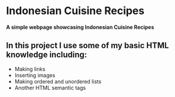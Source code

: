 # Indonesian Cuisine Recipes
**A simple webpage showcasing Indonesian Cuisine Recipes**

## In this project I use some of my basic HTML knowledge including:
- Making links
- Inserting images
- Making ordered and unordered lists
- Another HTML semantic tags
